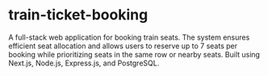# train-ticket-booking
A full-stack web application for booking train seats. The system ensures efficient seat allocation and allows users to reserve up to 7 seats per booking while prioritizing seats in the same row or nearby seats. Built using Next.js, Node.js, Express.js, and PostgreSQL.
